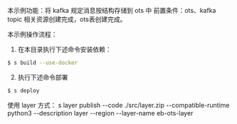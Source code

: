 本示例功能：将 kafka 规定消息按结构存储到 ots 中
前置条件：ots、kafka topic 相关资源创建完成，ots表创建完成。

本示例操作流程：
1. 在本目录执行下述命令安装依赖：
```bash
$ s build --use-docker
```
2. 执行下述命令部署
```bash
$ s deploy
```


使用 layer 方式：
s layer publish --code ./src/layer.zip --compatible-runtime python3 --description layer --region <regionid>  --layer-name eb-ots-layer
